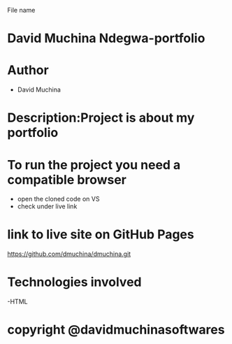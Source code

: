 File name
# David Muchina Ndegwa-portfolio
# Author
- David Muchina
# Description:Project is about my portfolio
# To run the project you need a compatible browser
- open the cloned code on VS
- check under live link
# link to live site on GitHub Pages
https://github.com/dmuchina/dmuchina.git
# Technologies involved
-HTML
# copyright @davidmuchinasoftwares
